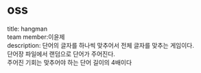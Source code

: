 # oss
title: hangman<br>
team member:이윤제<Br>
description: 단어의 글자를 하나씩 맞추어서 전체 글자를 맞추는 게임이다.<br>
단어장 파일에서 랜덤으로 단어가 주어진다.<br>
주어진 기회는 맞추어야 하는 단어 길이의 4배이다<br>
